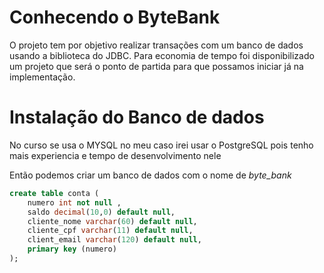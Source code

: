 # Conhecendo o ByteBank
O projeto tem por objetivo realizar transações com um banco de dados usando a biblioteca do JDBC. Para economia
de tempo foi disponibilizado um projeto que será o ponto de partida para que possamos iniciar já na implementação.

# Instalação do Banco de dados
No curso se usa o MYSQL no meu caso irei usar o PostgreSQL pois tenho mais experiencia e tempo de desenvolvimento nele

Então podemos criar um banco de dados com o nome de *byte_bank*
~~~ sql
create table conta (
    numero int not null ,
    saldo decimal(10,0) default null,
    cliente_nome varchar(60) default null,
    cliente_cpf varchar(11) default null,
    client_email varchar(120) default null,
    primary key (numero)
);
~~~
